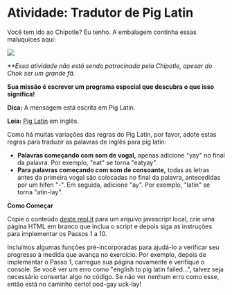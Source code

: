 # Atividade: Tradutor de Pig Latin

Você tem ido ao Chipotle? Eu tenho. A embalagem continha essas maluquices aqui:

![](https://i.snag.gy/kVmTAX.jpg)

_**Essa atividade não está sendo patrocinada pela Chipotle, apesar do Chok ser um grande fã._

**Sua missão é escrever um programa especial que descubra o que isso significa!**

**Dica:** A mensagem está escrita em Pig Latin.

**Leia:** [Pig Latin](https://simple.wikipedia.org/wiki/Pig_Latin) em inglês.

Como há muitas variações das regras do Pig Latin, por favor, adote estas regras para traduzir as palavras de inglês para pig latin:

* **Palavras começando com som de vogal,** apenas adicione "yay" no final da palavra. Por exemplo, "eat" se torna "eatyay".
* **Para palavras começando com som de consoante,** todas as letras antes da primeira vogal são colocadas no final da palavra, antecedidas por um hífen "-". Em seguida, adicione "ay". Por exemplo, "latin" se torna "atin-lay".

**Como Começar**

Copie o conteúdo [deste repl.it](https://repl.it/@kenzieacademy/Pig-Latin) para um arquivo javascript local, crie uma página HTML em branco que inclua o script e depois siga as instruções para implementar os Passos 1 a 10.

Incluímos algumas funções pré-incorporadas para ajudá-lo a verificar seu progresso à medida que avança no exercício. Por exemplo, depois de implementar o Passo 1, carregue sua página novamente e verifique o console. Se você ver um erro como "english to pig latin failed…", talvez seja necessário consertar algo no código. Se não ver nenhum erro como esse, então está no caminho certo! ood-gay uck-lay!
